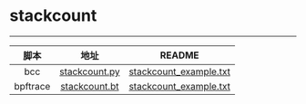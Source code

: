 # stackcount
-------

| 脚本 | 地址 | README |
|:----:|:----:|:------:|
| bcc | [stackcount.py](https://github.com/iovisor/bcc/blob/master/tools/stackcount.py) | [stackcount_example.txt](https://github.com/iovisor/bcc/blob/master/tools/stackcount_example.txt) |
| bpftrace | [stackcount.bt](https://github.com/iovisor/bpftrace/blob/master/tools/stackcount.bt) | [stackcount_example.txt](https://github.com/iovisor/bpftrace/blob/master/tools/stackcount_example.txt) |

